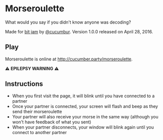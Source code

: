 # Morseroulette
What would you say if you didn't know anyone was decoding?

Made for [bit jam](https://itch.io/jam/bit-jam) by [@cucumbur](https://twitter.com/cucumbur).  Version 1.0.0 released on April 28, 2016.
## Play
Morseroulette is online at <http://cucumber.party/morseroulette>.

:warning: **EPILEPSY WARNING** :warning:

## Instructions
* When you first visit the page, it will blink until you have connected to a partner
* Once your partner is connected, your screen will flash and beep as they send their morseroulette
* Your partner will also receive your morse in the same way (although you won't have feedback of what you sent)
* When your partner disconnects, your window will blink again until you connect to another partner

